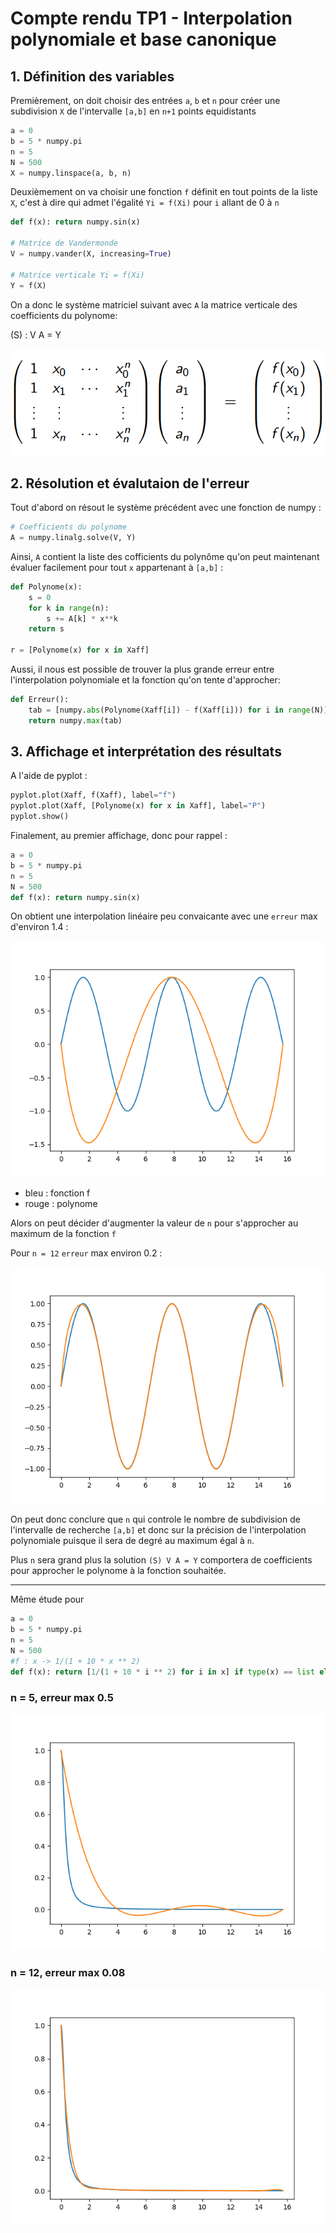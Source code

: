 # Compte rendu TP1 - Interpolation polynomiale et base canonique

## 1. Définition des variables

Premièrement, on doit choisir des entrées `a`, `b` et `n` pour créer une subdivision `X` de l'intervalle `[a,b]` en `n+1` points equidistants

```py
a = 0
b = 5 * numpy.pi
n = 5
N = 500
X = numpy.linspace(a, b, n)
```

Deuxièmement on va choisir une fonction `f` définit en tout points de la liste `X`, c'est à dire qui admet l'égalité `Yi = f(Xi)` pour `i` allant de 0 à `n`

```py
def f(x): return numpy.sin(x)

# Matrice de Vandermonde
V = numpy.vander(X, increasing=True)

# Matrice verticale Yi = f(Xi)
Y = f(X)
```

On a donc le système matriciel suivant avec `A` la matrice verticale des coefficients du polynome:

(S) : V A = Y

![image](./images/systeme.png)

## 2. Résolution et évalutaion de l'erreur

Tout d'abord on résout le système précédent avec une fonction de numpy :

```py
# Coefficients du polynome
A = numpy.linalg.solve(V, Y)
```

Ainsi, `A` contient la liste des cofficients du polynôme qu'on peut maintenant évaluer facilement pour tout `x` appartenant à `[a,b]` :

```py
def Polynome(x):
    s = 0
    for k in range(n):
        s += A[k] * x**k
    return s

r = [Polynome(x) for x in Xaff]
```

Aussi, il nous est possible de trouver la plus grande erreur entre l'interpolation polynomiale et la fonction qu'on tente d'approcher:

```py
def Erreur():
    tab = [numpy.abs(Polynome(Xaff[i]) - f(Xaff[i])) for i in range(N)]
    return numpy.max(tab)
```

## 3. Affichage et interprétation des résultats

A l'aide de pyplot : 

```py
pyplot.plot(Xaff, f(Xaff), label="f")
pyplot.plot(Xaff, [Polynome(x) for x in Xaff], label="P")
pyplot.show()
```

Finalement, au premier affichage, donc pour rappel :

```py
a = 0
b = 5 * numpy.pi
n = 5
N = 500
def f(x): return numpy.sin(x)
```

On obtient une interpolation linéaire peu convaicante avec une `erreur` max d'environ 1.4 :

![image](./images/n_5.png)
- bleu : fonction f
- rouge : polynome

Alors on peut décider d'augmenter la valeur de `n` pour s'approcher au maximum de la fonction `f`

Pour `n = 12` `erreur` max environ 0.2 :

![image](./images/n_12.png)

On peut donc conclure que `n` qui controle le nombre de subdivision de l'intervalle de recherche `[a,b]` et donc sur la précision de l'interpolation polynomiale puisque il sera de degré au maximum égal à `n`.

Plus `n` sera grand plus la solution `(S) V A = Y` comportera de coefficients pour approcher le polynome à la fonction souhaitée.

---

Même étude pour 
```py
a = 0
b = 5 * numpy.pi
n = 5
N = 500
#f : x -> 1/(1 + 10 * x ** 2)
def f(x): return [1/(1 + 10 * i ** 2) for i in x] if type(x) == list else 1/(1 + 10 * x ** 2)
```
### n = 5, erreur max 0.5

![](./images/n_5_1.png)

### n = 12, erreur max 0.08

![](./images/n_12_1.png)